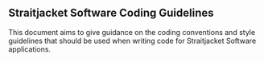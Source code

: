## Straitjacket Software Coding Guidelines

This document aims to give guidance on the coding conventions and style guidelines that should be used when writing code for Straitjacket Software applications.
